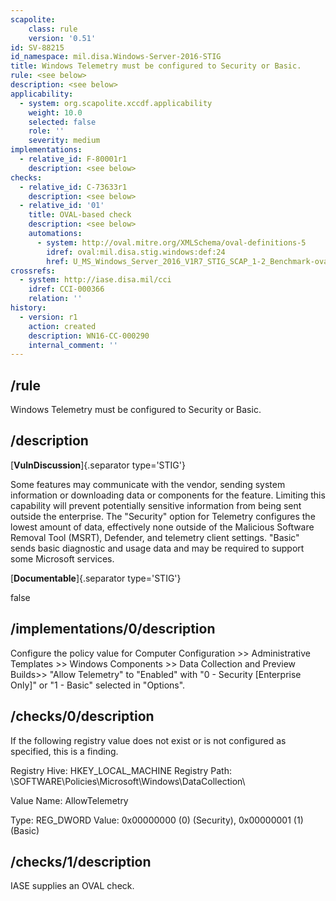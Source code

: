 ```yaml
---
scapolite:
    class: rule
    version: '0.51'
id: SV-88215
id_namespace: mil.disa.Windows-Server-2016-STIG
title: Windows Telemetry must be configured to Security or Basic.
rule: <see below>
description: <see below>
applicability:
  - system: org.scapolite.xccdf.applicability
    weight: 10.0
    selected: false
    role: ''
    severity: medium
implementations:
  - relative_id: F-80001r1
    description: <see below>
checks:
  - relative_id: C-73633r1
    description: <see below>
  - relative_id: '01'
    title: OVAL-based check
    description: <see below>
    automations:
      - system: http://oval.mitre.org/XMLSchema/oval-definitions-5
        idref: oval:mil.disa.stig.windows:def:24
        href: U_MS_Windows_Server_2016_V1R7_STIG_SCAP_1-2_Benchmark-oval.xml
crossrefs:
  - system: http://iase.disa.mil/cci
    idref: CCI-000366
    relation: ''
history:
  - version: r1
    action: created
    description: WN16-CC-000290
    internal_comment: ''
---
```



## /rule

Windows Telemetry must be configured to Security or Basic.

## /description

[**VulnDiscussion**]{.separator type='STIG'}

Some features may communicate with the vendor, sending system information or downloading data or components for the feature. Limiting this capability will prevent potentially sensitive information from being sent outside the enterprise. The "Security" option for Telemetry configures the lowest amount of data, effectively none outside of the Malicious Software Removal Tool (MSRT), Defender, and telemetry client settings. "Basic" sends basic diagnostic and usage data and may be required to support some Microsoft services.

[**Documentable**]{.separator type='STIG'}

false

## /implementations/0/description

Configure the policy value for Computer Configuration >> Administrative Templates >> Windows Components >> Data Collection and Preview Builds>> "Allow Telemetry" to "Enabled" with "0 - Security [Enterprise Only]" or "1 - Basic" selected in "Options".

## /checks/0/description

If the following registry value does not exist or is not configured as specified, this is a finding.

Registry Hive: HKEY_LOCAL_MACHINE
Registry Path: \SOFTWARE\Policies\Microsoft\Windows\DataCollection\

Value Name: AllowTelemetry

Type: REG_DWORD
Value: 0x00000000 (0) (Security), 0x00000001 (1) (Basic)

## /checks/1/description

IASE supplies an OVAL check.

